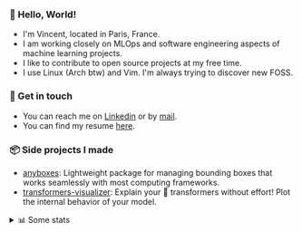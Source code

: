 ### 👋 Hello, World!

- I'm Vincent, located in Paris, France.
- I am working closely on MLOps and software engineering aspects of machine learning projects.
- I like to contribute to open source projects at my free time.
- I use Linux (Arch btw) and Vim. I'm always trying to discover new FOSS.

### 🔗 Get in touch

- You can reach me on [Linkedin](https://www.linkedin.com/in/vincent-duchauffour-3a9641155/) or by [mail](mailto:vincent.duchauffour@proton.me).
- You can find my resume [here](https://raw.githubusercontent.com/VDuchauffour/resume/main/resume.pdf).

### 📦 Side projects I made

- [anyboxes](https://github.com/VDuchauffour/anyboxes): Lightweight package for managing bounding boxes that works seamlessly with most computing frameworks.
- [transformers-visualizer](https://github.com/VDuchauffour/transformers-visualizer): Explain your 🤗 transformers without effort! Plot the internal behavior of your model. 

<details><summary>📊 Some stats</summary>  
  
<p align="center">
  <img alt="VDuchauffour's github stats" src="https://github-readme-stats.vercel.app/api?username=VDuchauffour&include_all_commits=true&show_icons=true&theme=react"/>
  <br />
  <img alt="VDuchauffour's streak stats" src="https://streak-stats.demolab.com?user=VDuchauffour&theme=react"/>
  <br />
  <img alt="VDuchauffour's language stats" src="https://github-readme-stats.vercel.app/api/top-langs/?username=VDuchauffour&count_private=true&include_all_commits=true&show_icons=true&layout=compact&theme=react"/>
  <!--   <br />
  <img alt="VDuchauffour's Wakatime stats" src="https://github-readme-stats.vercel.app/api/wakatime?username=VDuchauffour&theme=react"/> -->
</p>

#### 🧭 Wakatime stats
<!--START_SECTION:waka-->
![Code Time](http://img.shields.io/badge/Code%20Time-2%2C121%20hrs%201%20min-blue)

![Lines of code](https://img.shields.io/badge/From%20Hello%20World%20I%27ve%20Written-4.9%20million%20lines%20of%20code-blue)

**🐱 My GitHub Data** 

> 📦 981.3 kB Used in GitHub's Storage 
 > 
> 🏆 744 Contributions in the Year 2024
 > 
> 🚫 Not Opted to Hire
 > 
> 📜 9 Public Repositories 
 > 
> 🔑 2 Private Repositories 
 > 
**I'm an Early 🐤** 

```text
🌞 Morning                569 commits         ██░░░░░░░░░░░░░░░░░░░░░░░   08.79 % 
🌆 Daytime                3749 commits        ██████████████░░░░░░░░░░░   57.92 % 
🌃 Evening                1751 commits        ███████░░░░░░░░░░░░░░░░░░   27.05 % 
🌙 Night                  404 commits         ██░░░░░░░░░░░░░░░░░░░░░░░   06.24 % 
```
📅 **I'm Most Productive on Monday** 

```text
Monday                   1405 commits        █████░░░░░░░░░░░░░░░░░░░░   21.71 % 
Tuesday                  1248 commits        █████░░░░░░░░░░░░░░░░░░░░   19.28 % 
Wednesday                1053 commits        ████░░░░░░░░░░░░░░░░░░░░░   16.27 % 
Thursday                 1302 commits        █████░░░░░░░░░░░░░░░░░░░░   20.11 % 
Friday                   1058 commits        ████░░░░░░░░░░░░░░░░░░░░░   16.34 % 
Saturday                 111 commits         ░░░░░░░░░░░░░░░░░░░░░░░░░   01.71 % 
Sunday                   296 commits         █░░░░░░░░░░░░░░░░░░░░░░░░   04.57 % 
```


📊 **This Week I Spent My Time On** 

```text
💬 Programming Languages: 
Python                   38 hrs 1 min        ███████████████████████░░   92.04 % 
YAML                     2 hrs 21 mins       █░░░░░░░░░░░░░░░░░░░░░░░░   05.70 % 
Other                    19 mins             ░░░░░░░░░░░░░░░░░░░░░░░░░   00.78 % 
TOML                     12 mins             ░░░░░░░░░░░░░░░░░░░░░░░░░   00.50 % 
Bash                     11 mins             ░░░░░░░░░░░░░░░░░░░░░░░░░   00.45 % 
```


 Last Updated on 01/09/2024 00:54:39 UTC
<!--END_SECTION:waka-->
</details>
